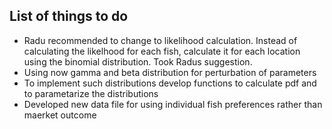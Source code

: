 ## List of things to do

* Radu recommended to change to likelihood calculation. Instead of calculating 
  the likelhood for each fish, calculate it for each location using the binomial
  distribution. Took Radus suggestion.
* Using now gamma and beta distribution for perturbation of parameters
* To implement such distributions develop functions to calculate pdf and to 
  parametarize the distributions
* Developed new data file for using individual fish preferences rather than maerket 
  outcome

